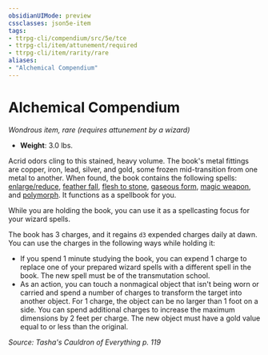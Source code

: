 ```yaml
---
obsidianUIMode: preview
cssclasses: json5e-item
tags:
- ttrpg-cli/compendium/src/5e/tce
- ttrpg-cli/item/attunement/required
- ttrpg-cli/item/rarity/rare
aliases: 
- "Alchemical Compendium"
---
```

# Alchemical Compendium
*Wondrous item, rare (requires attunement by a wizard)*  


- **Weight**: 3.0 lbs.

Acrid odors cling to this stained, heavy volume. The book's metal fittings are copper, iron, lead, silver, and gold, some frozen mid-transition from one metal to another. When found, the book contains the following spells: [enlarge/reduce](Інструменти%20ДМ/CLI/spells/enlarge-reduce-xphb.md), [feather fall](Інструменти%20ДМ/CLI/spells/feather-fall-xphb.md), [flesh to stone](Інструменти%20ДМ/CLI/spells/flesh-to-stone-xphb.md), [gaseous form](Інструменти%20ДМ/CLI/spells/gaseous-form-xphb.md), [magic weapon](Інструменти%20ДМ/CLI/spells/magic-weapon-xphb.md), and [polymorph](Інструменти%20ДМ/CLI/spells/polymorph-xphb.md). It functions as a spellbook for you.

While you are holding the book, you can use it as a spellcasting focus for your wizard spells.

The book has 3 charges, and it regains `d3` expended charges daily at dawn. You can use the charges in the following ways while holding it:

- If you spend 1 minute studying the book, you can expend 1 charge to replace one of your prepared wizard spells with a different spell in the book. The new spell must be of the transmutation school.  
- As an action, you can touch a nonmagical object that isn't being worn or carried and spend a number of charges to transform the target into another object. For 1 charge, the object can be no larger than 1 foot on a side. You can spend additional charges to increase the maximum dimensions by 2 feet per charge. The new object must have a gold value equal to or less than the original.  

*Source: Tasha's Cauldron of Everything p. 119*